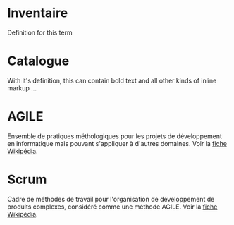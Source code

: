 # Inventaire
Definition for this term

# Catalogue
With it's definition, this can contain bold text and all other kinds of inline markup ...

# AGILE
Ensemble de pratiques méthologiques pour les projets de développement en informatique mais pouvant s'appliquer à d'autres domaines. Voir la [fiche Wikipédia](http://fr.wikipedia.org/wiki/M%C3%A9thode_agile).

# Scrum
Cadre de méthodes de travail pour l'organisation de développement de produits complexes, considéré comme une méthode AGILE. Voir la [fiche Wikipédia](http://fr.wikipedia.org/wiki/Scrum_%28m%C3%A9thode%29).
